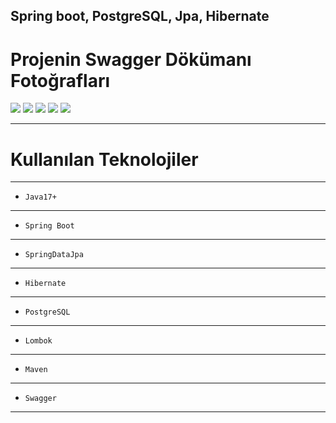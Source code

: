 Spring boot, PostgreSQL, Jpa, Hibernate
---

# Projenin Swagger Dökümanı Fotoğrafları

<img src="https://github.com/ynskrc23/sales-tracking/blob/master/image/swagger.PNG">
<img src="https://github.com/ynskrc23/sales-tracking/blob/master/image/swagger2.PNG">
<img src="https://github.com/ynskrc23/sales-tracking/blob/master/image/swagger3.PNG">
<img src="https://github.com/ynskrc23/sales-tracking/blob/master/image/swagger4.PNG">
<img src="https://github.com/ynskrc23/sales-tracking/blob/master/image/swagger5.PNG">

--- 
# Kullanılan Teknolojiler
---
- `Java17+`
---

- `Spring Boot`
---

- `SpringDataJpa`
---

- `Hibernate`
---

- `PostgreSQL`
---

- `Lombok`
---

- `Maven`
---

- `Swagger`
---

